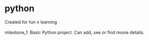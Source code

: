 # python
Created for fun n learning<br/><br/>
milestone_1: Basic Python project. Can add, see or find movie details.

